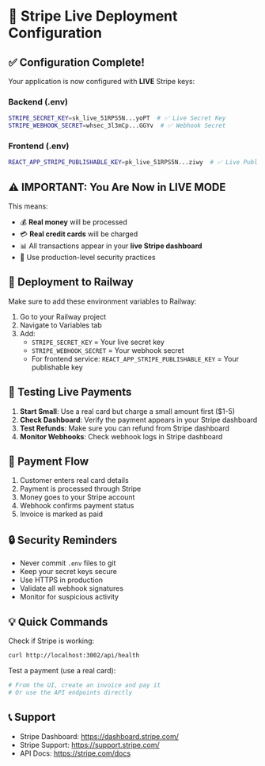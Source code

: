 # 🚀 Stripe Live Deployment Configuration

## ✅ Configuration Complete!

Your application is now configured with **LIVE** Stripe keys:

### Backend (.env)
```bash
STRIPE_SECRET_KEY=sk_live_51RPS5N...yoPT  # ✅ Live Secret Key
STRIPE_WEBHOOK_SECRET=whsec_3l3mCp...GGYv  # ✅ Webhook Secret
```

### Frontend (.env)
```bash
REACT_APP_STRIPE_PUBLISHABLE_KEY=pk_live_51RPS5N...ziwy  # ✅ Live Publishable Key
```

## ⚠️ IMPORTANT: You Are Now in LIVE MODE

This means:
- 💰 **Real money** will be processed
- 💳 **Real credit cards** will be charged
- 📊 All transactions appear in your **live Stripe dashboard**
- 🔐 Use production-level security practices

## 🚀 Deployment to Railway

Make sure to add these environment variables to Railway:

1. Go to your Railway project
2. Navigate to Variables tab
3. Add:
   - `STRIPE_SECRET_KEY` = Your live secret key
   - `STRIPE_WEBHOOK_SECRET` = Your webhook secret
   - For frontend service: `REACT_APP_STRIPE_PUBLISHABLE_KEY` = Your publishable key

## 🧪 Testing Live Payments

1. **Start Small**: Use a real card but charge a small amount first ($1-5)
2. **Check Dashboard**: Verify the payment appears in your Stripe dashboard
3. **Test Refunds**: Make sure you can refund from Stripe dashboard
4. **Monitor Webhooks**: Check webhook logs in Stripe dashboard

## 📱 Payment Flow

1. Customer enters real card details
2. Payment is processed through Stripe
3. Money goes to your Stripe account
4. Webhook confirms payment status
5. Invoice is marked as paid

## 🔒 Security Reminders

- Never commit `.env` files to git
- Keep your secret keys secure
- Use HTTPS in production
- Validate all webhook signatures
- Monitor for suspicious activity

## 💡 Quick Commands

Check if Stripe is working:
```bash
curl http://localhost:3002/api/health
```

Test a payment (use a real card):
```bash
# From the UI, create an invoice and pay it
# Or use the API endpoints directly
```

## 📞 Support

- Stripe Dashboard: https://dashboard.stripe.com/
- Stripe Support: https://support.stripe.com/
- API Docs: https://stripe.com/docs 